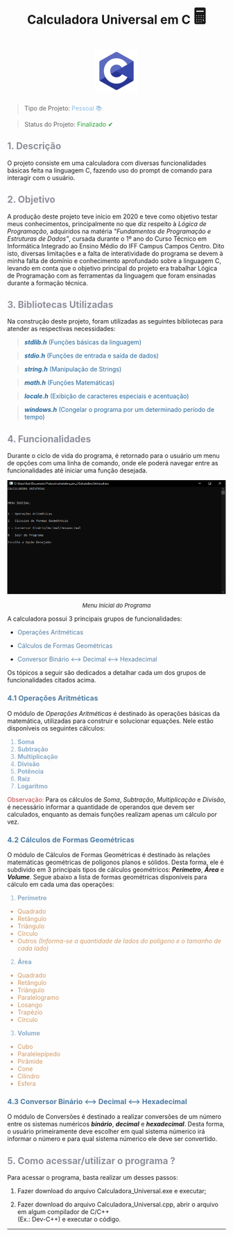 # <p align="center"> Calculadora Universal em C <Font size="7px"> &#x1F5A9; </Font></p> <center> ![logo_linguagem_C](c.png) </center>

> Tipo de Projeto: <Font color="#8fbde3"> Pessoal &#x1F4DA; </Font>

> Status do Projeto: <Font color="#27A135"> Finalizado &#10004;</Font>  

## <Font color="#8e909c"> 1. Descrição </Font> ##

O projeto consiste em uma calculadora com diversas funcionalidades básicas feita na linguagem C, fazendo uso do prompt de comando para interagir com o usuário.

## <Font color="#8e909c"> 2. Objetivo </Font> ##

<p>A produção deste projeto teve início em 2020 e teve como objetivo testar meus conhecimentos, principalmente no que diz respeito à <i>Lógica de Programação</i>, adquiridos na matéria <i>"Fundamentos de Programação e Estruturas de Dados"</i>, cursada durante o 1º ano do Curso Técnico em Informática Integrado ao Ensino Médio do IFF Campus Campos Centro. Dito isto, diversas limitações e a falta de interatividade do programa se devem à minha falta de domínio e conhecimento aprofundado sobre a linguagem C, levando em conta que o objetivo principal do projeto era trabalhar Lógica de Programação com as ferramentas da linguagem que foram ensinadas durante a formação técnica.</p>

## <Font color="#8e909c"> 3. Bibliotecas Utilizadas </Font> ##

<p>Na construção deste projeto, foram utilizadas as seguintes bibliotecas para atender as respectivas necessidades:</p>

> <Font color="#22669c">***stdlib.h*** (Funções básicas da linguagem)</Font>

> <Font color="#22669c">***stdio.h*** (Funções de entrada e saída de dados)</Font>

> <Font color="#22669c">***string.h*** (Manipulação de Strings)</Font>

> <Font color="#22669c">***math.h*** (Funções Matemáticas)</Font>

> <Font color="#22669c">***locale.h*** (Exibição de caracteres especiais e acentuação)</Font>

> <Font color="#22669c">***windows.h*** (Congelar o programa por um determinado período de tempo)</Font>

## <Font color="#8e909c"> 4. Funcionalidades </Font> ##

<p>Durante o ciclo de vida do programa, é retornado para o usuário um menu de opções com uma linha de comando, onde ele poderá navegar entre as funcionalidades até iniciar uma função desejada.</p>

![tela_inicial](tela_inicial.png)
<Font size="2"><center>*Menu Inicial do Programa*</Font></center>

<p>A calculadora possui 3 principais grupos de funcionalidades:</p>

* <Font color="#507da3"> Operações Aritméticas </Font>

* <Font color="#507da3"> Cálculos de Formas Geométricas </Font>

* <Font color="#507da3"> Conversor Binário &xharr; Decimal &xharr; Hexadecimal </Font>

<p>Os tópicos a seguir são dedicados a detalhar cada um dos grupos de funcionalidades citados acima.</p>

### <Font color="#507da3"> 4.1 Operações Aritméticas </Font> ###

<p>O módulo de <i>Operações Aritméticas</i> é destinado às operações básicas da matemática, utilizadas para construir e solucionar equações. Nele estão disponíveis os seguintes cálculos:</p>

<Font color="#8babc7">

1. **Soma**
2. **Subtração**
3. **Multiplicação**
4. **Divisão**
5. **Potência**
6. **Raiz**
7. **Logaritmo**

</Font>

<Font color="#bf3b3b">Observação: </Font> Para os cálculos de *Soma*, *Subtração*, *Multiplicação* e *Divisão*, é necessário informar a quantidade de operandos que devem ser calculados, enquanto as demais funções realizam apenas um cálculo por vez. 

### <Font color="#507da3"> 4.2 Cálculos de Formas Geométricas </Font> ###

<p>O módulo de Cálculos de Formas Geométricas é destinado às relações matemáticas geométricas de polígonos planos e sólidos. Desta forma, ele é subdivido em 3 principais tipos de cálculos geométricos: <i><b>Perímetro</i></b>, <i><b>Área</i></b> e <i><b>Volume</i></b>. Segue abaixo a lista de formas geométricas disponíveis para cálculo em cada uma das operações:</p>

<Font color="#8babc7">

1. **Perímetro**

</Font>

<Font color="#d19a66">

* Quadrado
* Retângulo
* Triângulo
* Círculo
* Outros *(Informa-se a quantidade de lados do polígono e o tamanho de cada lado)*

</Font>

<Font color="#8babc7">

2. **Área**

</Font>

<Font color="#d19a66">

* Quadrado
* Retângulo
* Triângulo
* Paralelogramo
* Losango
* Trapézio
* Círculo

</Font>

<Font color="#8babc7">

3. **Volume**

</Font>

<Font color="#d19a66">

* Cubo
* Paralelepípedo
* Pirâmide
* Cone
* Cilindro
* Esfera


</Font>

### <Font color="#507da3"> 4.3 Conversor Binário &xharr; Decimal &xharr; Hexadecimal </Font> ###

<p>O módulo de Conversões é destinado a realizar conversões de um número entre os sistemas numéricos <b><i>binário</i></b>, <b><i>decimal</i></b> e <b><i>hexadecimal</i></b>. Desta forma, o usuário primeiramente deve escolher em qual sistema númerico irá informar o número e para qual sistema númerico ele deve ser convertido. </p>

## <Font color="#8e909c"> 5. Como acessar/utilizar o programa ? </Font> ##

<p>

Para acessar o programa, basta realizar um desses passos: 

1. Fazer download do arquivo Calculadora_Universal.exe e executar;

2. Fazer download do arquivo Calculadora_Universal.cpp, abrir o arquivo em algum compilador de C/C++  
(Ex.: Dev-C++) e executar o código.

</p>

___